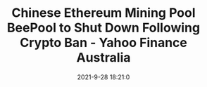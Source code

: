 ---
"title": "Chinese Ethereum Mining Pool BeePool to Shut Down Following Crypto Ban - Yahoo Finance Australia"
"date": "2021-9-28 18:21:0"
"feed_name": "GOOGLENEWSDRILLING"
"feed_website": "https://news.google.com/search?q=drilling%2Bincident&hl=en-US&gl=US&ceid=US:en"
"feed_rss": "https://news.google.com/rss/search?q=drilling%2Bincident&hl=en-US&gl=US&ceid=US:en"
"link": "https://finance.yahoo.com/video/chinese-ethereum-mining-pool-beepool-182100190.html"
"source": "{'href': 'https://finance.yahoo.com', 'title': 'Yahoo Finance Australia'}"
"file": "_posts/2021-1-1-bbe337568e869df6518b73f902beb99c01d10e2c.md"
"accident": "0"
"drilling": "0"
"dead": "0"
"injured": "0"
"arrested": "0"
"where": "unknown site"
"place": "unknown place"
---